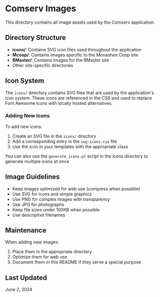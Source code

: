 # Comserv Images

This directory contains all image assets used by the Comserv application.

## Directory Structure

- **icons/**: Contains SVG icon files used throughout the application
- **Mcoop/**: Contains images specific to the Monashee Coop site
- **BMaster/**: Contains images for the BMaster site
- Other site-specific directories

## Icon System

The `icons/` directory contains SVG files that are used by the application's icon system. These icons are referenced in the CSS and used to replace Font Awesome icons with locally hosted alternatives.

### Adding New Icons

To add new icons:

1. Create an SVG file in the `icons/` directory
2. Add a corresponding entry in the `svg-icons.css` file
3. Use the icon in your templates with the appropriate class

You can also use the `generate_icons.pl` script in the icons directory to generate multiple icons at once.

## Image Guidelines

- Keep images optimized for web use (compress when possible)
- Use SVG for icons and simple graphics
- Use PNG for complex images with transparency
- Use JPG for photographs
- Keep file sizes under 100KB when possible
- Use descriptive filenames

## Maintenance

When adding new images:

1. Place them in the appropriate directory
2. Optimize them for web use
3. Document them in this README if they serve a special purpose

## Last Updated

June 2, 2024